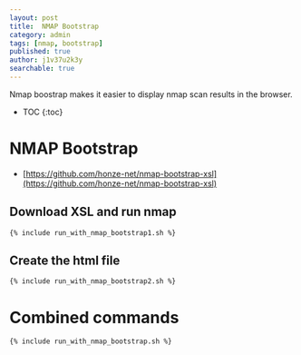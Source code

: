 ```yaml
---
layout: post
title:  NMAP Bootstrap
category: admin
tags: [nmap, bootstrap]
published: true
author: j1v37u2k3y
searchable: true
---
```

Nmap boostrap makes it easier to display nmap scan results in the browser.

<!--cut-->

* TOC
{:toc}

# NMAP Bootstrap 

 - [https://github.com/honze-net/nmap-bootstrap-xsl](https://github.com/honze-net/nmap-bootstrap-xsl)

## Download XSL and run nmap


```shell
{% include run_with_nmap_bootstrap1.sh %}
```

## Create the html file

```shell
{% include run_with_nmap_bootstrap2.sh %}
```

# Combined commands

```shell
{% include run_with_nmap_bootstrap.sh %}
```
